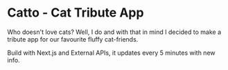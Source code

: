 # Catto - Cat Tribute App

Who doesn't love cats? Well, I do and with that in mind I decided to make a tribute app for our favourite fluffy cat-friends.

Build with Next.js and External APIs, it updates every 5 minutes with new info.
